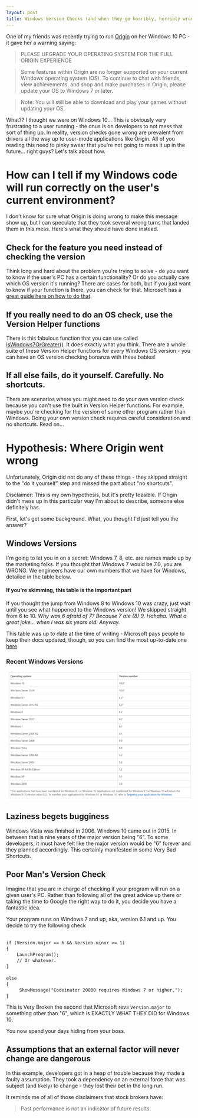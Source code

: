```yaml
---
layout: post
title: Windows Version Checks (and when they go horribly, horribly wrong)
---
```


One of my friends was recently trying to run [Origin](https://www.origin.com/usa/en-us/) on her Windows 10 PC - it gave her a warning saying:

> PLEASE UPGRADE YOUR OPERATING SYSTEM FOR THE FULL ORIGIN EXPERIENCE

> Some features within Origin are no longer supported on your current Windows operating system (OS). To continue to chat with friends, view achievements, and shop and make purchases in Origin, please update your OS to Windows 7 or later.

> Note: You will still be able to download and play your games without updating your OS.

What?? I thought we were on Windows 10... This is obviously very frustrating to a user running - the onus is on developers to not mess that sort of thing up. In reality, version checks gone wrong are prevalent from drivers all the way up to user-mode applications like Origin. All of you reading this need to pinky swear that you're not going to mess it up in the future... right guys? Let's talk about how.

# How can I tell if my Windows code will run correctly on the user's current environment?

I don't know for sure what Origin is doing wrong to make this message show up, but I can speculate that they took several wrong turns that landed them in this mess. Here's what they should have done instead. 

## Check for the feature you need instead of checking the version
Think long and hard about the problem you're trying to solve - do you want to know if the user's PC has a certain functionality? Or do you actually care which OS version it's running? There are cases for both, but if you just want to know if your function is there, you can check for that. Microsoft has a [great guide here on how to do that](https://msdn.microsoft.com/en-us/library/windows/desktop/ms724832(v=vs.85).aspx).

## If you really need to do an OS check, use the Version Helper functions
There is this fabulous function that you can use called [IsWindows7OrGreater()](https://msdn.microsoft.com/en-us/library/windows/desktop/dn424972(v=vs.85).aspx). It does exactly what you think. There are a whole suite of these Version Helper functions for every Windows OS version - you can have an OS version checking bonanza with these babies!

## If all else fails, do it yourself. Carefully. No shortcuts.
There are scenarios where you might need to do your own version check because you can't use the built in Version Helper functions. For example, maybe you're checking for the version of some other program rather than Windows. Doing your own version check requires careful consideration and no shortcuts. Read on...

# Hypothesis: Where Origin went wrong
Unfortunately, Origin did not do any of these things - they skipped straight to the "do it yourself" step and missed the part about "no shortcuts". 

Disclaimer: This is my own hypothesis, but it's pretty feasible. If Origin didn't mess up in this particular way I'm about to describe, someone else definitely has. 

First, let's get some background. What, you thought I'd just tell you the answer?

## Windows Versions
I'm going to let you in on a secret: Windows 7, 8, etc. are names made up by the marketing folks. If you thought that Windows 7 would be 7.0, you are WRONG. We engineers have our own numbers that we have for Windows, detailed in the table below.

#### If you're skimming, this table is the important part
If you thought the jump from Windows 8 to Windows 10 was crazy, just wait until you see what happened to the Windows version! We skipped straight from 6 to 10. 
*Why was 6 afraid of 7? Because 7 ate (8) 9. Hahaha. What a great joke... when I was six years old. Anyway.*

This table was up to date at the time of writing - Microsoft pays people to keep their docs updated, though, so you can find the most up-to-date one [here](https://msdn.microsoft.com/en-us/library/windows/desktop/ms724832(v=vs.85).aspx).

### Recent Windows Versions
![version table](../images/windows_versions.PNG)


## Laziness begets bugginess
Windows Vista was finished in 2006. Windows 10 came out in 2015. In between that is nine years of the major version being "6". To some developers, it must have felt like the major version would be "6" forever and they planned accordingly. This certainly manifested in some Very Bad Shortcuts.

## Poor Man's Version Check
Imagine that you are in charge of checking if your program will run on a given user's PC. Rather than following all of the great advice up there or taking the time to Google the right way to do it, you decide you have a fantastic idea.

Your program runs on Windows 7 and up, aka, version 6.1 and up. You decide to try the following check

```

if (Version.major == 6 && Version.minor >= 1)
{		
	LaunchProgram();
	// Or whatever.
}

else
{
     ShowMessage("Codeinator 20000 requires Windows 7 or higher.");
}

```

This is Very Broken the second that Microsoft revs `Version.major` to something other than "6", which is EXACTLY WHAT THEY DID for Windows 10. 

You now spend your days hiding from your boss.

## Assumptions that an external factor will never change are dangerous
In this example, developers got in a heap of trouble because they made a faulty assumption. They took a dependency on an external force that was subject (and likely) to change - they lost their bet in the long run.

It reminds me of all of those disclaimers that stock brokers have:

> Past performance is not an indicator of future results.